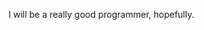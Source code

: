 I will be a really good programmer, hopefully.

<!---
LucasSavoie/LucasSavoie is a ✨ special ✨ repository because its `README.md` (this file) appears on your GitHub profile.
You can click the Preview link to take a look at your changes.
--->
